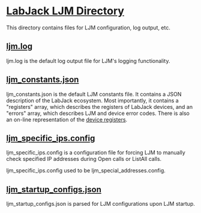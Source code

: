 # [LabJack LJM Directory](https://labjack.com/support/software/api/ljm/what-ljm-files-are-installed)

This directory contains files for LJM configuration, log output, etc.



## [ljm.log](https://labjack.com/support/software/api/ljm/constants/ljmdebuglogfile)

ljm.log is the default log output file for LJM's logging functionality.



## [ljm_constants.json](https://labjack.com/support/software/api/ljm/constants/ljmconstantsfile)

ljm_constants.json is the default LJM constants file. It contains a JSON description of the LabJack ecosystem. Most importantly, it contains a "registers" array, which describes the registers of LabJack devices, and an "errors" array, which describes LJM and device error codes. There is also an on-line representation of the [device registers](https://labjack.com/support/software/api/modbus/modbus-map).



## [ljm_specific_ips.config](https://labjack.com/support/software/api/ljm/constants/SpecificIPsConfigs)

ljm_specific_ips.config is a configuration file for forcing LJM to manually check specified IP addresses during Open calls or ListAll calls.

ljm_specific_ips.config used to be ljm_special_addresses.config.



## [ljm_startup_configs.json](https://labjack.com/support/software/api/ljm/function-reference/LJMStartupConfigs)

ljm_startup_configs.json is parsed for LJM configurations upon LJM startup.
